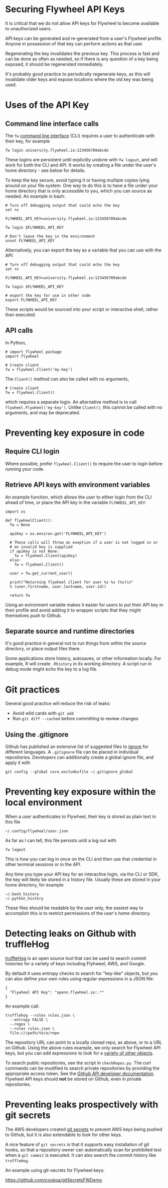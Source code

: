 # Securing Flywheel API Keys

It is critical that we do not allow API keys for Flywheel to become
available to unauthorized users. 

API keys can be generated and re-generated from a user's Flywheel
profile. Anyone in possession of that key can perform actions as
that user. 

Regenerating the key invalidates the previous key. This process is
fast and can be done as often as needed, so if there is any question
of a key being exposed, it should be regenerated immediately. 

It's probably good practice to periodically regenerate
keys, as this will invalidate older keys and expose locations where
the old key was being used. 


# Uses of the API Key


## Command line interface calls

The `fw` [command line
interface](https://docs.flywheel.io/hc/en-us/articles/360008162214-Installing-the-Command-Line-Interface-CLI-)
(CLI) requires a user to authenticate with their key, for example

```
fw login university.flywheel.io:123456789abcde
```

These logins are persistent until explicitly undone with `fw logout`,
and will work for both the CLI and API. It works by creating a file
under the user's home directory - see below for details.

To keep the key secure, avoid typing it or having multiple copies lying
around on your file system. One way to do this is to have a file under your
home directory that is only accessible to you, which you can source as
needed. An example in bash: 

```
# Turn off debugging output that could echo the key
set +x

FLYWHEEL_API_KEY=university.flywheel.io:123456789abcde

fw login $FLYWHEEL_API_KEY

# Don't leave the key in the environment
unset FLYWHEEL_API_KEY
```

Alternatively, you can export the key as a variable that you can use with
the API:

```
# Turn off debugging output that could echo the key
set +x

FLYWHEEL_API_KEY=university.flywheel.io:123456789abcde

fw login $FLYWHEEL_API_KEY

# export the key for use in other code
export FLYWHEEL_API_KEY
``` 

These scripts would be sourced into your script or interactive shell,
rather than executed.


## API calls

In Python,

```
# import flywheel package
import flywheel

# Create client
fw = flywheel.Client('my-key')
```

The `Client()` method can also be called with no arguments,

```
# Create client
fw = flywheel.Client()
```

which requires a separate login. An alternative method is to call
`flywheel.Flywheel('my-key')`. Unlike `Client()`, this cannot be
called with no arguments, and may be deprecated.


# Preventing key exposure in code

## Require CLI login

Where possible, prefer `flywheel.Client()` to require the user to
login before running your code.


## Retrieve API keys with environment variables

An example function, which allows the user to either login from the
CLI ahead of time, or place the API key in the variable
`FLYWHEEL_API_KEY`:

```
import os

def flywheelClient():
  fw = None
  
  apiKey = os.environ.get('FLYWHEEL_API_KEY')
  
  # These calls will throw an exeption if a user is not logged in or
  # an invalid key is supplied 
  if apiKey is not None:
    fw = flywheel.Client(apiKey)
  else:
    fw = flywheel.Client()
  
  user = fw.get_current_user()
  
  print("Returning flywheel client for user %s %s (%s)\n" 
  % (user.firstname, user.lastname, user.id))
  
  return fw
```

Using an evironment variable makes it easier for users to put their
API key in their profile and avoid adding it to wrapper scripts that
they might themselves push to Github. 


## Separate source and runtime directories

It's good practice in general not to run things from within the source
directory, or place output files there. 

Some applications store history, autosaves, or other information
locally. For example, R will create `.Rhistory` in its working
directory. A script run in debug mode might echo the key to a log
file. 


# Git practices

General good practice will reduce the risk of leaks:

* Avoid wild cards with `git add`
* Run `git diff --cached` before committing to review changes


## Using the .gitignore

Github has published an extensive list of suggested files to
[ignore](https://github.com/github/gitignore) for different
languages. A `.gitignore` file can be placed in individual
repositories. Developers can additionally create a global ignore file,
and apply it with

```
git config --global core.excludesfile ~/.gitignore_global
```


# Preventing key exposure within the local environment

When a user authenticates to Flywheel, their key is stored as plain
text in this file

```
~/.config/flywheel/user.json
```

As far as I can tell, this file persists until a log out with

```
fw logout
```

This is how you can log in once on the CLI and then use that
credential in other terminal sessions or in the API. 

Any time you type your API key for an interactive login, via the CLI
or SDK, the key will likely be stored in a history file. Usually these
are stored in your home directory, for example

```
~/.bash_history
~/.python_history
```

These files should be readable by the user only, the easiest way to
accomplish this is to restrict permissions of the user's home
directory. 



# Detecting leaks on Github with truffleHog

[truffleHog](https://github.com/dxa4481/truffleHog) is an open source
tool that can be used to search commit histories for a variety of keys
including Flyhweel, AWS, and Google. 

By default it uses entropy checks to search for "key-like" objects,
but you can also define your own rules using regular expressions in a
JSON file:

```
{
  "Flywheel API Key": "upenn.flywheel.io:.*"
}
```

An example call: 

```
trufflehog --rules rules.json \
  --entropy FALSE \
  --regex \
  --rules rules.json \
  file:///path/to/a/repo
```

The repository URL can point to a locally cloned repo, as above, or to
a URL on Github. Using the above rules example, we only search for
Flywheel API keys, but you can add expressions to look for a [variety
of other
objects](https://github.com/dxa4481/truffleHogRegexes/blob/master/truffleHogRegexes/regexes.json). 

To search public repositories, see the script in `checkRepos.py`. The
curl commands can be modified to search private repositories by
providing the appropriate access token. See the [Github API developer
documentation](https://developer.github.com/v3/guides/getting-started/). Flywheel
API keys should **not** be stored on Github, even in private repositories.



# Preventing leaks prospectively with git secrets

The AWS developers created [git
secrets](https://github.com/awslabs/git-secrets) to prevent AWS keys
being pushed to Github, but it is also extendable to look for other
keys. 

A nice feature of `git secrets` is that it supports easy installation
of git hooks, so that a repository owner can automatically scan for
prohibited text when a `git commit` is executed. It can also search
the commit history like `truffleHog`.

An example using git-secrets for Flywheel keys:

https://github.com/cookpa/gitSecretsFWDemo
